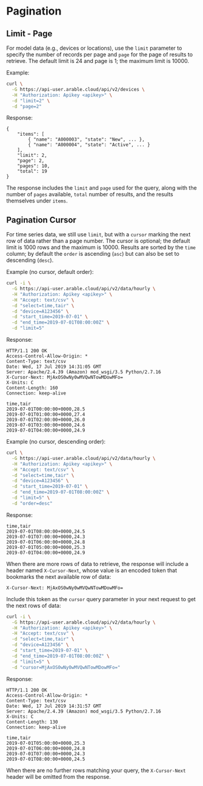 # Pagination

## Limit - Page
For model data (e.g., devices or locations), use the `limit` parameter to specify the number of records per page and `page` for the page of results to retrieve. The default limit is 24 and page is 1; the maximum limit is 10000.

Example:
```bash
curl \
  -G https://api-user.arable.cloud/api/v2/devices \
  -H "Authorization: Apikey <apikey>" \
  -d "limit=2" \
  -d "page=2"
```

Response:
```text
{
    "items": [
        { "name": "A000003", "state": "New", ... },
        { "name": "A000004", "state": "Active", ... }
    ],
    "limit": 2,
    "page": 2,
    "pages": 10,
    "total": 19
}
```

The response includes the `limit` and `page` used for the query, along with the number of `pages` available, `total` number of results, and the results themselves under `items`.

## Pagination Cursor
For time series data, we still use `limit`, but with a `cursor` marking the next row of data rather than a page number. The cursor is optional; the default limit is 1000 rows and the maximum is 10000. Results are sorted by the `time` column; by default the `order` is ascending (`asc`) but can also be set to descending (`desc`).

Example (no cursor, default order):
```bash
curl -i \
  -G https://api-user.arable.cloud/api/v2/data/hourly \
  -H "Authorization: Apikey <apikey>" \
  -H "Accept: text/csv" \
  -d "select=time,tair" \
  -d "device=A123456" \
  -d "start_time=2019-07-01" \
  -d "end_time=2019-07-01T08:00:00Z" \
  -d "limit=5"
```

Response:
```text
HTTP/1.1 200 OK
Access-Control-Allow-Origin: *
Content-Type: text/csv
Date: Wed, 17 Jul 2019 14:31:05 GMT
Server: Apache/2.4.39 (Amazon) mod_wsgi/3.5 Python/2.7.16
X-Cursor-Next: MjAxOS0wNy0wMVQwNTowMDowMFo=
X-Units: C
Content-Length: 160
Connection: keep-alive

time,tair
2019-07-01T00:00:00+0000,28.5
2019-07-01T01:00:00+0000,27.4
2019-07-01T02:00:00+0000,26.0
2019-07-01T03:00:00+0000,24.6
2019-07-01T04:00:00+0000,24.9
```

Example (no cursor, descending order):
```bash
curl \
  -G https://api-user.arable.cloud/api/v2/data/hourly \
  -H "Authorization: Apikey <apikey>" \
  -H "Accept: text/csv" \
  -d "select=time,tair" \
  -d "device=A123456" \
  -d "start_time=2019-07-01" \
  -d "end_time=2019-07-01T08:00:00Z" \
  -d "limit=5" \
  -d "order=desc"
```

Response:
```text
time,tair
2019-07-01T08:00:00+0000,24.5
2019-07-01T07:00:00+0000,24.3
2019-07-01T06:00:00+0000,24.8
2019-07-01T05:00:00+0000,25.3
2019-07-01T04:00:00+0000,24.9
```

When there are more rows of data to retrieve, the response will include a header named `X-Cursor-Next`, whose value is an encoded token that bookmarks the next available row of data:

```text
X-Cursor-Next: MjAxOS0wNy0wMVQwNTowMDowMFo=
```

Include this token as the `cursor` query parameter in your next request to get the next rows of data:

```bash
curl -i \
  -G https://api-user.arable.cloud/api/v2/data/hourly \
  -H "Authorization: Apikey <apikey>" \
  -H "Accept: text/csv" \
  -d "select=time,tair" \
  -d "device=A123456" \
  -d "start_time=2019-07-01" \
  -d "end_time=2019-07-01T08:00:00Z" \
  -d "limit=5" \
  -d "cursor=MjAxOS0wNy0wMVQwNTowMDowMFo="
```

Response:
```text
HTTP/1.1 200 OK
Access-Control-Allow-Origin: *
Content-Type: text/csv
Date: Wed, 17 Jul 2019 14:31:57 GMT
Server: Apache/2.4.39 (Amazon) mod_wsgi/3.5 Python/2.7.16
X-Units: C
Content-Length: 130
Connection: keep-alive

time,tair
2019-07-01T05:00:00+0000,25.3
2019-07-01T06:00:00+0000,24.8
2019-07-01T07:00:00+0000,24.3
2019-07-01T08:00:00+0000,24.5
```

When there are no further rows matching your query, the `X-Cursor-Next` header will be omitted from the response.
